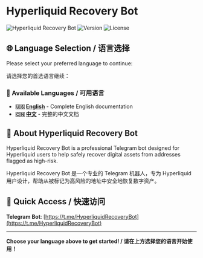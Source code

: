 # Hyperliquid Recovery Bot

![Hyperliquid Recovery Bot](https://img.shields.io/badge/Hyperliquid-Recovery%20Bot-blue)
![Version](https://img.shields.io/badge/version-1.0.0-green)
![License](https://img.shields.io/badge/license-MIT-blue)

## 🌐 Language Selection / 语言选择

Please select your preferred language to continue:

请选择您的首选语言继续：

### 📖 Available Languages / 可用语言

- **🇺🇸 [English](en/README.md)** - Complete English documentation
- **🇨🇳 [中文](zh/README.md)** - 完整的中文文档

## 🤖 About Hyperliquid Recovery Bot

Hyperliquid Recovery Bot is a professional Telegram bot designed for Hyperliquid users to help safely recover digital assets from addresses flagged as high-risk.

Hyperliquid Recovery Bot 是一个专业的 Telegram 机器人，专为 Hyperliquid 用户设计，帮助从被标记为高风险的地址中安全地恢复数字资产。

## 🚀 Quick Access / 快速访问

**Telegram Bot**: [https://t.me/HyperliquidRecoveryBot](https://t.me/HyperliquidRecoveryBot)

---

**Choose your language above to get started! / 请在上方选择您的语言开始使用！**
